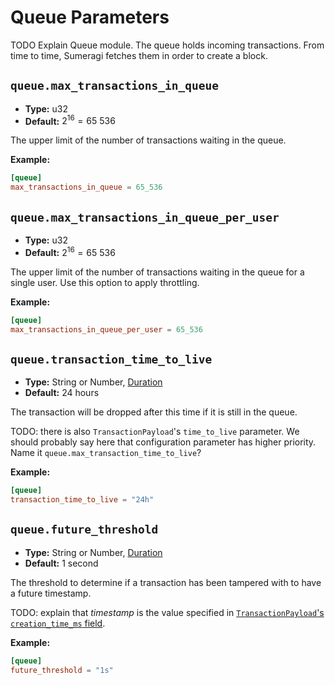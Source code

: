 # Queue Parameters

TODO Explain Queue module. The queue holds incoming transactions. From time to time, Sumeragi fetches them in order to
create a block.

## `queue.max_transactions_in_queue`

- **Type:** u32
- **Default:** $2^{16} = 65\ 536$

The upper limit of the number of transactions waiting in the queue.

**Example:**

```toml
[queue]
max_transactions_in_queue = 65_536
```

## `queue.max_transactions_in_queue_per_user`

- **Type:** u32
- **Default:** $2^{16} = 65\ 536$

The upper limit of the number of transactions waiting in the queue for a single user. Use this option to apply
throttling.

**Example:**

```toml
[queue]
max_transactions_in_queue_per_user = 65_536
```

## `queue.transaction_time_to_live`

- **Type:** String or Number, [Duration](glossary#type-duration)
- **Default:** 24 hours

The transaction will be dropped after this time if it is still in the queue.

TODO: there is also `TransactionPayload`'s `time_to_live` parameter. We should probably say here that configuration
parameter has higher priority. Name it `queue.max_transaction_time_to_live`?

**Example:**

```toml
[queue]
transaction_time_to_live = "24h"
```

## `queue.future_threshold`

- **Type:** String or Number, [Duration](glossary#type-duration)
- **Default:** 1 second

The threshold to determine if a transaction has been tampered with to have a future timestamp.

TODO: explain that _timestamp_ is the value specified in
[`TransactionPayload`'s `creation_time_ms` field](/api/data-model-schema#transactionpayload).

**Example:**

```toml
[queue]
future_threshold = "1s"
```
